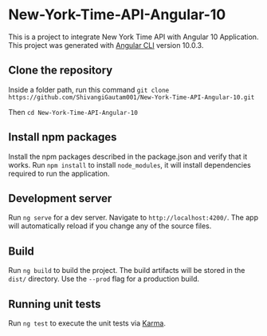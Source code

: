 # New-York-Time-API-Angular-10

This is a project to integrate New York Time API with Angular 10 Application.
This project was generated with [Angular CLI](https://github.com/angular/angular-cli) version 10.0.3.

## Clone the repository

Inside a folder path, run this command
`git clone https://github.com/ShivangiGautam001/New-York-Time-API-Angular-10.git`

Then
`cd New-York-Time-API-Angular-10`

## Install npm packages

Install the npm packages described in the package.json and verify that it works.
Run `npm install` to install `node_modules`, it will install dependencies required to run the application. 

## Development server

Run `ng serve` for a dev server. Navigate to `http://localhost:4200/`. The app will automatically reload if you change any of the source files.

## Build

Run `ng build` to build the project. The build artifacts will be stored in the `dist/` directory. Use the `--prod` flag for a production build.

## Running unit tests

Run `ng test` to execute the unit tests via [Karma](https://karma-runner.github.io).
